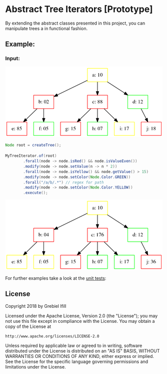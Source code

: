 # Abstract Tree Iterators [Prototype]

By extending the abstract classes presented in this project, you can manipulate trees a in functional fashion.

## Example:

### Input:
<img src='https://github.com/ifillbrito/trees/blob/master/tree-iterator/src/test/java/com/ifillbrito/trees/example/impl/singletype/input/tree.png?raw=true' width='550px'/>

```java
Node root = createTree();

MyTreeIterator.of(root)
        .forall(node -> node.isRed() && node.isValueEven())
        .modify(node -> node.setValue(n -> n * 2))
        .forall(node -> node.isYellow() && node.getValue() > 15)
        .modify(node -> node.setColor(Node.Color.GREEN))
        .forall("/a/b/.*") // regex for path
        .modify(node -> node.setColor(Node.Color.YELLOW))
        .execute();
``` 

<img src='https://github.com/ifillbrito/trees/blob/master/tree-iterator/src/test/java/com/ifillbrito/trees/example/impl/singletype/output/tree.png?raw=true' width='550px'/>

For further examples take a look at the <a href='https://github.com/ifillbrito/trees/tree/master/tree-iterator/src/test/java/com/ifillbrito/trees/iterator'>unit tests</a>:

## License

Copyright 2018 by Grebiel Ifill

Licensed under the Apache License, Version 2.0 (the "License");
you may not use this file except in compliance with the License.
You may obtain a copy of the License at

    http://www.apache.org/licenses/LICENSE-2.0

Unless required by applicable law or agreed to in writing, software
distributed under the License is distributed on an "AS IS" BASIS,
WITHOUT WARRANTIES OR CONDITIONS OF ANY KIND, either express or implied.
See the License for the specific language governing permissions and
limitations under the License.
